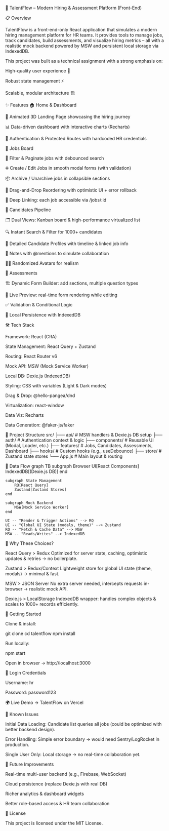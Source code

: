 🚀 TalentFlow – Modern Hiring & Assessment Platform (Front-End)








📋 Overview

TalentFlow is a front-end-only React application that simulates a modern hiring management platform for HR teams.
It provides tools to manage jobs, track candidates, build assessments, and visualize hiring metrics – all with a realistic mock backend powered by MSW and persistent local storage via IndexedDB.

This project was built as a technical assignment with a strong emphasis on:

High-quality user experience 🎨

Robust state management ⚡

Scalable, modular architecture 🏗️

✨ Features
🏠 Home & Dashboard

🎥 Animated 3D Landing Page showcasing the hiring journey

📊 Data-driven dashboard with interactive charts (Recharts)

🔐 Authentication & Protected Routes with hardcoded HR credentials

💼 Jobs Board

🔎 Filter & Paginate jobs with debounced search

➕ Create / Edit Jobs in smooth modal forms (with validation)

📦 Archive / Unarchive jobs in collapsible sections

🎯 Drag-and-Drop Reordering with optimistic UI + error rollback

🔗 Deep Linking: each job accessible via /jobs/:id

👥 Candidates Pipeline

🗂️ Dual Views: Kanban board & high-performance virtualized list

🔍 Instant Search & Filter for 1000+ candidates

📄 Detailed Candidate Profiles with timeline & linked job info

📝 Notes with @mentions to simulate collaboration

🧑‍🎨 Randomized Avatars for realism

📝 Assessments

🏗️ Dynamic Form Builder: add sections, multiple question types

👀 Live Preview: real-time form rendering while editing

✅ Validation & Conditional Logic

💾 Local Persistence with IndexedDB

🛠️ Tech Stack

Framework: React (CRA)

State Management: React Query + Zustand

Routing: React Router v6

Mock API: MSW (Mock Service Worker)

Local DB: Dexie.js (IndexedDB)

Styling: CSS with variables (Light & Dark modes)

Drag & Drop: @hello-pangea/dnd

Virtualization: react-window

Data Viz: Recharts

Data Generation: @faker-js/faker

📂 Project Structure
src/
├── api/         # MSW handlers & Dexie.js DB setup
├── auth/        # Authentication context & logic
├── components/  # Reusable UI (Modal, Loader, etc.)
├── features/    # Jobs, Candidates, Assessments, Dashboard
├── hooks/       # Custom hooks (e.g., useDebounce)
├── store/       # Zustand state stores
└── App.js       # Main layout & routing

🔄 Data Flow
graph TB
    subgraph Browser
        UI[React Components]
        IndexedDB[(Dexie.js DB)]
    end

    subgraph State Management
        RQ[React Query]
        Zustand[Zustand Stores]
    end

    subgraph Mock Backend
        MSW[Mock Service Worker]
    end

    UI -- "Render & Trigger Actions" --> RQ
    UI -- "Global UI State (modals, theme)" --> Zustand
    RQ -- "Fetch & Cache Data" --> MSW
    MSW -- "Reads/Writes" --> IndexedDB

🤔 Why These Choices?

React Query > Redux
Optimized for server state, caching, optimistic updates & retries → no boilerplate.

Zustand > Redux/Context
Lightweight store for global UI state (theme, modals) → minimal & fast.

MSW > JSON Server
No extra server needed, intercepts requests in-browser → realistic mock API.

Dexie.js > LocalStorage
IndexedDB wrapper: handles complex objects & scales to 1000+ records efficiently.

🚀 Getting Started

Clone & install:

git clone <your-repo-link>
cd talentflow
npm install


Run locally:

npm start


Open in browser → http://localhost:3000

🔑 Login Credentials

Username: hr

Password: password123

🌍 Live Demo → TalentFlow on Vercel

🐛 Known Issues

Initial Data Loading: Candidate list queries all jobs (could be optimized with better backend design).

Error Handling: Simple error boundary → would need Sentry/LogRocket in production.

Single User Only: Local storage → no real-time collaboration yet.

🚧 Future Improvements

Real-time multi-user backend (e.g., Firebase, WebSocket)

Cloud persistence (replace Dexie.js with real DB)

Richer analytics & dashboard widgets

Better role-based access & HR team collaboration

📜 License

This project is licensed under the MIT License.